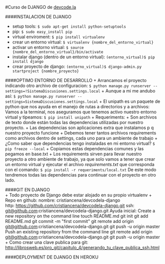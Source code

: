 #Curso de DJANGO de [devcode.la](http://www.devcode.la/)

####INSTALACION DE DJANGO
*	setup tools:
	`$ sudo apt-get install python-setuptools`
*	pip:
	`$ sudo easy_install pip`
*	virtual enviroment:
	`$ pip install virtualenv`
*	crear un entorno virtual:
	`$ virtualenv {nombre_del_entorno_virtual}`
*	activar un entorno virtual:
	`$ source {nombre_del_entorno_virtual}/bin/activate`
*	instalar django (dentro de un entorno virtual):
	`(entorno_virtual)$ pip install django`
*	crear proyecto de django:
	`(entorno_virtual)$ django-admin.py startproject {nombre_proyecto}`


####OPTIMO ENTORNO DE DESARROLLO
	+	Arrancamos el proyecto indicando otro archivo de configuracion:
			`$ python manage.py runserver --settings=!SistemaDiscusiones.settings.local`
	+	Aunque a mi me andubo así: 
			`$ python manage.py runserver --settings=SistemaDiscusiones.settings.local`
	+	El unipath es un paquete de python que nos ayuda en el manejo de rutas a directorios y a archivos:
		Vamos a la terminal, nos aseguramos que tenemos activo nuestro entorno virtual y tipeamos:
			`$ pip install unipath`
	+	Requeriments:
		+	Son archivos de texto donde están todas las dependencias utilizadas por nuestro proyecto. 
		+	Las dependencias son aplicaciones extra que instalamos p q nuestro proyecto funcione
		+	Debemos tener tantos archivos requirements como archivos dentro de settings, cada uno para un ambiente de trabajo
		+	¿Como saber que dependencias tengo instaladas en mi entorno virtual?
				`$ pip freeze --local`
			+	Copiamos estas dependencias comunes y las pegamos en base.txt 
			+ 	Los requirements sirven para llevar nuestro proyecto a otro ambiente de trabajo, ya que solo vamos a tener que crear un entorno virtual y ejecutar el archivo *requirements.txt* que corresponda con el comando:
				`$ pip install -r requeriments/local.txt`
				De este modo tendremos todas las dependencias para continuar con el proyecto en otro lado.


####GIT EN DJANGO	
	+ Todo proyecto de Django debe estar alojado en su propio virtualenv
	+ Repo en github: 
		nombre: cristiancena/devcodela-django	
		http:	https://github.com/cristiancena/devcodela-django.git
		ssh: 	git@github.com:cristiancena/devcodela-django.git
		Ayuda inicial:
			Create a new repository on the command line
				touch README.md
				git init
				git add README.md
				git commit -m "first commit"
				git remote add origin git@github.com:cristiancena/devcodela-django.git
				git push -u origin master
			Push an existing repository from the command line
				git remote add origin git@github.com:cristiancena/devcodela-django.git
				git push -u origin master
	+ Como crear una clave publica para git:
		http://librosweb.es/pro_git/capitulo_4/generando_tu_clave_publica_ssh.html

####DEPLOYMENT DE DJANGO EN HEROKU
	
